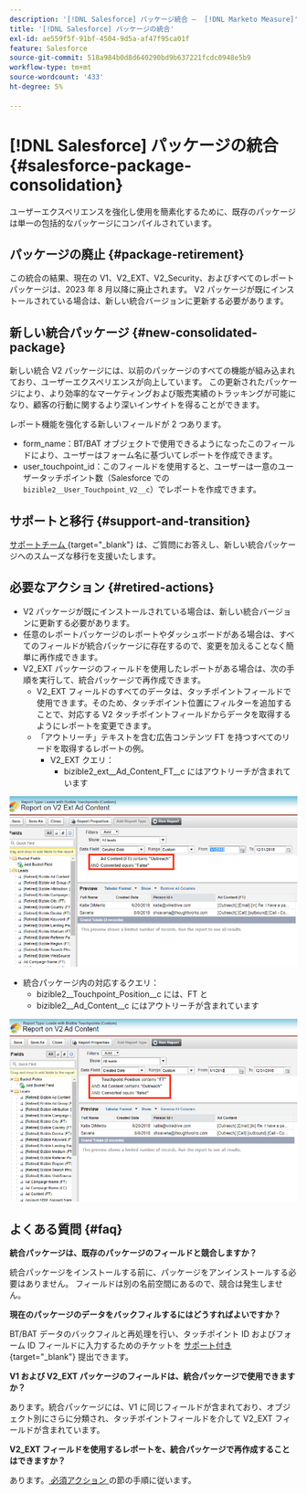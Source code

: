 ```yaml
---
description: '[!DNL Salesforce] パッケージ統合 –  [!DNL Marketo Measure]'
title: '[!DNL Salesforce] パッケージの統合'
exl-id: ae559f5f-91bf-4504-9d5a-af47f95ca01f
feature: Salesforce
source-git-commit: 518a984b0d8d640290bd9b637221fcdc0948e5b9
workflow-type: tm+mt
source-wordcount: '433'
ht-degree: 5%

---
```


# [!DNL Salesforce] パッケージの統合 {#salesforce-package-consolidation}

ユーザーエクスペリエンスを強化し使用を簡素化するために、既存のパッケージは単一の包括的なパッケージにコンパイルされています。

## パッケージの廃止 {#package-retirement}

この統合の結果、現在の V1、V2_EXT、V2_Security、およびすべてのレポートパッケージは、2023 年 8 月以降に廃止されます。 V2 パッケージが既にインストールされている場合は、新しい統合バージョンに更新する必要があります。

## 新しい統合パッケージ {#new-consolidated-package}

新しい統合 V2 パッケージには、以前のパッケージのすべての機能が組み込まれており、ユーザーエクスペリエンスが向上しています。 この更新されたパッケージにより、より効率的なマーケティングおよび販売実績のトラッキングが可能になり、顧客の行動に関するより深いインサイトを得ることができます。

レポート機能を強化する新しいフィールドが 2 つあります。

* form_name：BT/BAT オブジェクトで使用できるようになったこのフィールドにより、ユーザーはフォーム名に基づいてレポートを作成できます。
* user_touchpoint_id：このフィールドを使用すると、ユーザーは一意のユーザータッチポイント数（Salesforce での `bizible2__User_Touchpoint_V2__c`）でレポートを作成できます。

## サポートと移行 {#support-and-transition}

[ サポートチーム ](https://nation.marketo.com/t5/support/ct-p/Support){target="_blank"} は、ご質問にお答えし、新しい統合パッケージへのスムーズな移行を支援いたします。

## 必要なアクション {#retired-actions}

* V2 パッケージが既にインストールされている場合は、新しい統合バージョンに更新する必要があります。
* 任意のレポートパッケージのレポートやダッシュボードがある場合は、すべてのフィールドが統合パッケージに存在するので、変更を加えることなく簡単に再作成できます。
* V2_EXT パッケージのフィールドを使用したレポートがある場合は、次の手順を実行して、統合パッケージで再作成できます。
   * V2_EXT フィールドのすべてのデータは、タッチポイントフィールドで使用できます。そのため、タッチポイント位置にフィルターを追加することで、対応する V2 タッチポイントフィールドからデータを取得するようにレポートを変更できます。
   * 「アウトリーチ」テキストを含む広告コンテンツ FT を持つすべてのリードを取得するレポートの例。
      * V2_EXT クエリ：
         * bizible2_ext__Ad_Content_FT__c にはアウトリーチが含まれています

![](assets/package-consolidation-1.png)

* 統合パッケージ内の対応するクエリ：
   * bizible2__Touchpoint_Position__c には、FT と
   * bizible2__Ad_Content__c にはアウトリーチが含まれています

![](assets/salesforce-package-consolidation-2.png)

## よくある質問 {#faq}

**統合パッケージは、既存のパッケージのフィールドと競合しますか？**

統合パッケージをインストールする前に、パッケージをアンインストールする必要はありません。 フィールドは別の名前空間にあるので、競合は発生しません。

**現在のパッケージのデータをバックフィルするにはどうすればよいですか？**

BT/BAT データのバックフィルと再処理を行い、タッチポイント ID およびフォーム ID フィールドに入力するためのチケットを [ サポート付き ](https://nation.marketo.com/t5/support/ct-p/Support){target="_blank"} 提出できます。

**V1 および V2_EXT パッケージのフィールドは、統合パッケージで使用できますか？**

あります。統合パッケージには、V1 に同じフィールドが含まれており、オブジェクト別にさらに分類され、タッチポイントフィールドを介して V2_EXT フィールドが含まれています。

**V2_EXT フィールドを使用するレポートを、統合パッケージで再作成することはできますか？**

あります。[ 必須アクション ](#retired-actions) の節の手順に従います。
